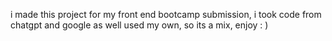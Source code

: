 i made this project for my front end bootcamp submission, i took code from chatgpt and google as well used my own, so its a mix, enjoy : )
